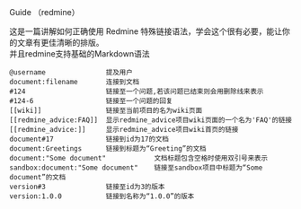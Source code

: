 Guide （redmine）

这是一篇讲解如何正确使用 Redmine 特殊链接语法，学会这个很有必要，能让你的文章有更佳清晰的排版。  
并且redmine支持基础的Markdown语法

```
@username               提及用户
document:filename       连接到文档
#124                    链接至一个问题,若该问题已结束则会用删除线来表示
#124-6                  链接至一个问题的回复
[[wiki]]                链接至当前项目的名为wiki页面
[[redmine_advice:FAQ]]  显示redmine_advice项目wiki页面的一个名为'FAQ'的链接
[[redmine_advice:]]     显示redmine_advice项目wiki首页的链接
document#17             链接到id为17的文档
document:Greetings      链接到标题为“Greeting”的文档
document:"Some document"            文档标题包含空格时使用双引号来表示
sandbox:document:"Some document"    链接至sandbox项目中标题为“Some document”的文档
version#3               链接至id为3的版本
version:1.0.0           链接到名称为“1.0.0”的版本

```

